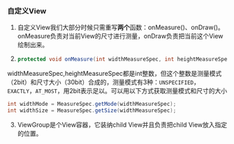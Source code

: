 ### 自定义View

1. 自定义View我们大部分时候只需重写**两个**函数：onMeasure()、onDraw()。onMeasure负责对当前View的尺寸进行测量，onDraw负责把当前这个View绘制出来。

2. ```java
   protected void onMeasure(int widthMeasureSpec, int heightMeasureSpec) 
   ```

​       widthMeasureSpec,heightMeasureSpec都是int整数，但这个整数是测量模式（2bit）和尺寸大小（30bit）合成的，测量模式有3种：`UNSPECIFIED`，`EXACTLY`，`AT_MOST`，用2bit表示足以。可以用以下方式获取测量模式和尺寸的大小

```java
int widthMode = MeasureSpec.getMode(widthMeasureSpec);
int widthSize = MeasureSpec.getSize(widthMeasureSpec);
```

3. ViewGroup是个View容器，它装纳child View并且负责把child View放入指定的位置。

